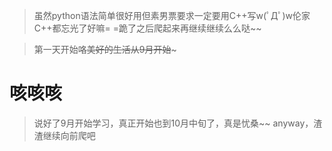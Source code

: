 > 虽然python语法简单很好用但素男票要求一定要用C++写w(ﾟДﾟ)w伦家C++都忘光了好嘛= =跪了之后爬起来再继续继续么么哒~~

> 第一天开始咯~~美好的生活从9月开始~~~

咳咳咳
======

> 说好了9月开始学习，真正开始也到10月中旬了，真是忧桑~~
> anyway，渣渣继续向前爬吧